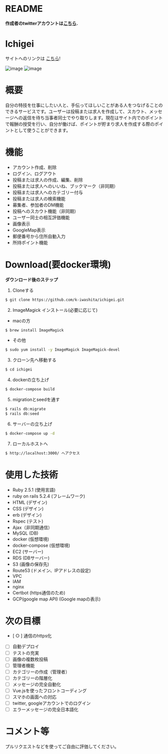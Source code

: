 # README

**作成者のtwitterアカウントは[こちら](https://twitter.com/k__rits).**

# Ichigei

サイトへのリンクは [こちら](https://ichigei.work/)!

![image](https://user-images.githubusercontent.com/57013811/85226240-89595c00-b411-11ea-8571-19fdaf7e9b2e.png)
![image](https://user-images.githubusercontent.com/57013811/85226287-b60d7380-b411-11ea-99e9-ed551519caf2.png)


# 概要

自分の特技を仕事にしたい人と、手伝ってほしいことがある人をつなげることのできるサービスです。ユーザーは投稿または求人を作成して、スカウト、メッセージへの返信を待ち当事者同士でやり取りします。現在はサイト内でのポイントで報酬の授受を行い、自分が働けば、ポイントが貯まり求人を作成する際のポイントとして使うことができます。

# 機能
 - アカウント作成、削除
 - ログイン、ログアウト
 - 投稿または求人の作成、編集、削除
 - 投稿または求人へのいいね、ブックマーク（非同期）
 - 投稿または求人へのカテゴリー付与
 - 投稿または求人の検索機能
 - 募集者、参加者のDM機能
 - 投稿へのスカウト機能（非同期）
 - ユーザー同士の相互評価機能
 - 画像表示
 - GoogleMap表示
 - 郵便番号から住所自動入力
 - 所持ポイント機能

# Download(要docker環境)

**ダウンロード後のステップ**

1. Cloneする

```bash
$ git clone https://github.com/k-iwashita/ichigei.git
```

2. ImageMagick インストール(必要に応じて)
 - macの方
```bash
$ brew install ImageMagick
```
 - その他
```bash
$ sudo yum install -y ImageMagick ImageMagick-devel
```

3. クローン先へ移動する

```bash
$ cd ichigei
```

4. dockerの立ち上げ

```bash
$ docker-compose build
```

5. migrationとseedを通す

```bash
$ rails db:migrate
$ rails db:seed
```

6. サーバーの立ち上げ

```bash
$ docker-compose up -d
```

7. ローカルホストへ

```bash
$ http://localhost:3000/ へアクセス
```

# 使用した技術
 - Ruby 2.5.1 (使用言語)
 - ruby on rails 5.2.4 (フレームワーク)
 - HTML (デザイン)
 - CSS (デザイン)
 - erb (デザイン)
 - Rspec (テスト)
 - Ajax（非同期通信）
 - MySQL (DB)
 - docker (仮想環境)
 - docker-compose (仮想環境)
 - EC2 (サーバー)
 - RDS (DBサーバー)
 - S3 (画像の保存先)
 - Route53 (ドメイン、IPアドレスの設定)
 - VPC
 - IAM
 - nginx
 - Certbot (https通信のため)
 - GCP(google map API) (Google mapの表示)


# 次の目標

- [ ○ ] 通信のhttps化
- [ ] 自動デプロイ
- [ ] テストの充実
- [ ] 画像の複数枚投稿
- [ ] 管理者機能
- [ ] カテゴリーの作成（管理者）
- [ ] カテゴリーの階層化
- [ ] メッセージの完全自動化
- [ ] Vue.jsを使ったフロントコーディング
- [ ] スマホの画面への対応
- [ ] twitter, googleアカウントでのログイン 
- [ ] エラーメッセージの完全日本語化

# コメント等

プルリクエストなどを使ってご自由に評価してください。

